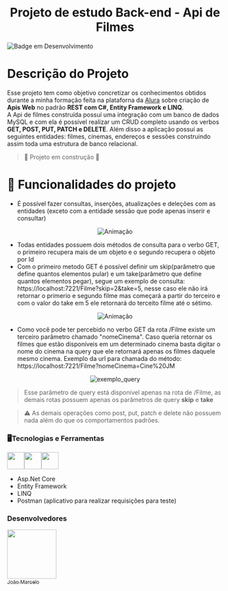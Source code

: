 <h1 align="center"> Projeto de estudo Back-end - Api de Filmes </h1>

![Badge em Desenvolvimento](http://img.shields.io/static/v1?label=STATUS&message=EM%20DESENVOLVIMENTO&color=GREEN&style=for-the-badge)<br>

# Descrição do Projeto
Esse projeto tem como objetivo concretizar os conhecimentos obtidos durante a minha formação feita na plataforna da <a href="https://www.alura.com.br/">Alura</a> sobre criação de **Apis Web** no padrão **REST com C#, Entity Framework e LINQ**.<br>
A Api de filmes construída possuí uma integração com um banco de dados MySQL e com ela é possível realizar um CRUD completo usando os verbos **GET, POST, PUT, PATCH e DELETE**. Além disso a aplicação possuí as seguintes entidades: filmes, cinemas, endereços e sessões construindo assim toda uma estrutura de banco relacional.

> :construction: Projeto em construção :construction:

# :hammer: Funcionalidades do projeto
- É possível fazer consultas, inserções, atualizações e deleções com as entidades (exceto com a entidade sessão que pode apenas inserir e consultar)
<div align="center">

![Animação](https://github.com/Joao-Marcelo-B/Filmes-Api/assets/113398296/2ac8d966-feac-4be8-9bb2-a66eaec6cc79)

</div>

- Todas entidades possuem dois métodos de consulta para o verbo GET, o primeiro recupera mais de um objeto e o segundo recupera o objeto por Id
- Com o primeiro metodo GET é possível definir um skip(parâmetro que define quantos elementos pular) e um take(parâmetro que define quantos elementos pegar), segue um exemplo de consulta: https://localhost:7221/Filme?skip=2&take=5, nesse caso ele não irá retornar o primerio e segundo filme mas começará a partir do terceiro e com o valor do take em 5 ele retornará do terceito filme até o sétimo.
<div align="center">
  
![Animação](https://github.com/Joao-Marcelo-B/Filmes-Api/assets/113398296/529490e3-7cb5-4140-b196-70faf3183754)

</div>

- Como você pode ter percebido no verbo GET da rota /Filme existe um terceiro parâmetro chamado "nomeCinema". Caso queria retornar os filmes que estão disponíveis em um determinado cinema basta digitar o nome do cinema na query que ele retornará apenas os filmes daquele mesmo cinema. Exemplo da url para chamada do método: https://localhost:7221/Filme?nomeCinema=Cine%20JM
<div align="center">

![exemplo_query](https://github.com/Joao-Marcelo-B/Filmes-Api/assets/113398296/2b761e91-1abb-441d-a4b2-4f01f49cb097)

</div>

> Esse parâmetro de query está disponivel apenas na rota de /Filme, as demais rotas possuem apenas os parâmetros de query **skip** e **take**

> ⚠️ As demais operações como post, put, patch e delete não possuem nada além do que os comportamentos padrões. 

### <h3> 🖥️Tecnologias e Ferramentas</h3>

<img width="40px" src="https://cdn.jsdelivr.net/gh/devicons/devicon/icons/dot-net/dot-net-plain-wordmark.svg" /><img width="40px" src="https://cdn.jsdelivr.net/gh/devicons/devicon/icons/csharp/csharp-original.svg" /><img width="40px" src="https://cdn.jsdelivr.net/gh/devicons/devicon/icons/mysql/mysql-original-wordmark.svg" />

- Asp.Net Core
- Entity Framework
- LINQ
- Postman (aplicativo para realizar requisições para teste)

### Desenvolvedores

[<img src="https://avatars.githubusercontent.com/u/113398296?v=4" width=115><br><sub>João Marcelo</sub>](https://github.com/Joao-Marcelo-B)
